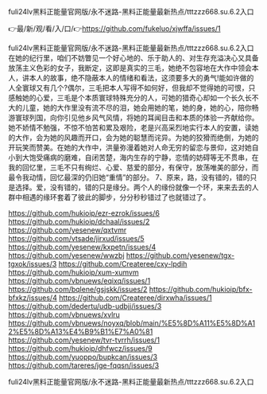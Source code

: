 fuli24lv黑料正能量官网版/永不迷路-黑料正能量最新热点/tttzzz668.su.6.2入口

👉最/新/观/看/入/口/👉https://github.com/fukeluo/xjwffa/issues/1

fuli24lv黑料正能量官网版/永不迷路-黑料正能量最新热点/tttzzz668.su.6.2入口　　在她的纪行里，咱们不妨瞥见一个好心地的、乐于助人的、对生存充溢决心又具备放荡主义色彩的女子，我断定，这即是真实的三毛，她绝不包容地在大作中领会本人，讲本人的故事，绝不隐蔽本人的情绪和看法，这须要多大的勇气!能如许做的人全寰球又有几个?偶尔，三毛把本人写得不如何好，但我却不觉得她的可恨，只感触她的心爱，三毛是个本质寰球特殊充分的人，可她的猎奇心却如一个长久长不大的儿童，她的大作里没有流不尽的泪，她会用她的笔，她的身，她的心，陪你畅游寰球列国，向你引见他乡风气风情，将她的耳闻目击和本质的体验一齐献给你。她不娇情不勉强，不惊不怕苦和累及艰险，老是兴高采烈地实行本人的安置，读她的大作，会为她的风趣而开口，会为她的聪慧而诧异。为她的狡猾而绝倒，为她的开玩笑而赞美。在她的大作中，洪量弥漫着她对人命无穷的留恋与景仰，这对她自小到大饱受痛病的磨难，自闭苦楚，海内生存的宁静，恋情的妨碍等无不贯串，在我的回忆里，三毛不只有绚烂、心爱、慈爱的部分，有保守，放荡唯美的部分，而最令我动情，回忆最深的仍旧她“重情”的部分。
	7、原来，路，没有错的，错的只是选择。爱，没有错的，错的只是缘分。两个人的缘份就像一个环，来来去去的人群中相遇的缘环套着了彼此的脚步，分分秒秒错过了也就错过了。


https://github.com/hukioip/ezr-ezrok/issues/6
https://github.com/hukioip/dchaal/issues/2
https://github.com/yesenew/qxtvmr
https://github.com/vtsade/jirxud/issues/5
https://github.com/yesenew/kxpetn/issues/4
https://github.com/yesenew/wwzbj
https://github.com/yesenew/tgx-tgxok/issues/3
https://github.com/Createree/cxy-lpdih
https://github.com/hukioip/xum-xumvm
https://github.com/vbnuews/eqixq/issues/1
https://github.com/bqlene/gsjskk/issues/2
https://github.com/hukioip/bfx-bfxkz/issues/4
https://github.com/Createree/dirxwha/issues/1
https://github.com/dedertu/udb-udbjj/issues/3
https://github.com/vbnuews/xvlru
https://github.com/vbnuews/noyxq/blob/main/%E5%8D%A11%E5%8D%A12%E5%8D%A13%E4%B9%B1%E7%A0%81
https://github.com/yesenew/tvr-tvrrh/issues/1
https://github.com/hukioip/dhfwcz/issues/9
https://github.com/yuoppo/bupkcan/issues/3
https://github.com/tareres/jge-fqqsn/issues/3

fuli24lv黑料正能量官网版/永不迷路-黑料正能量最新热点/tttzzz668.su.6.2入口
